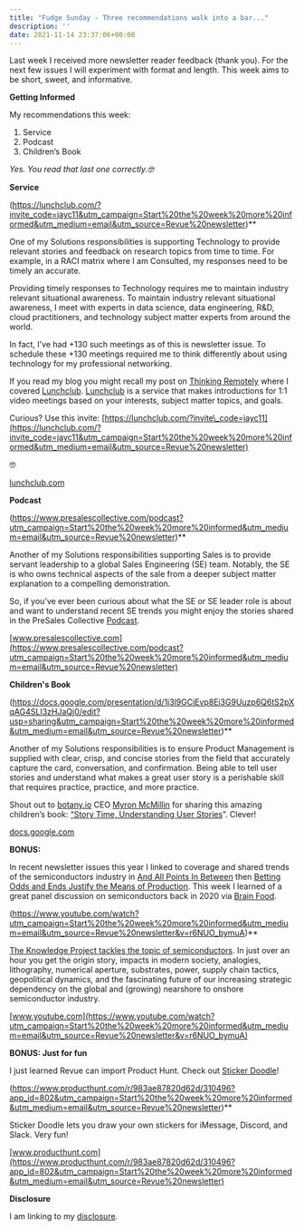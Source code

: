 ```yaml
---
title: "Fudge Sunday - Three recommendations walk into a bar..."
description: ''
date: 2021-11-14 23:37:06+00:00
---
```




Last week I received more newsletter reader feedback (thank you). For the next few issues I will experiment with format and length. This week aims to be short, sweet, and informative.

 **Getting Informed**

My recommendations this week:

1. Service
2. Podcast
3. Children’s Book

*Yes. You read that last one correctly.🤓*

 **Service**

(https://lunchclub.com/?invite_code=jayc11&utm_campaign=Start%20the%20week%20more%20informed&utm_medium=email&utm_source=Revue%20newsletter)**

One of my Solutions responsibilities is supporting Technology to provide relevant stories and feedback on research topics from time to time. For example, in a RACI matrix where I am Consulted, my responses need to be timely an accurate.

Providing timely responses to Technology requires me to maintain industry relevant situational awareness. To maintain industry relevant situational awareness, I meet with experts in data science, data engineering, R&D, cloud practitioners, and technology subject matter experts from around the world.

In fact, I’ve had +130 such meetings as of this is newsletter issue. To schedule these +130 meetings required me to think differently about using technology for my professional networking.

If you read my blog you might recall my post on [Thinking Remotely](https://fudge.org/archive/thinking-remotely/?utm_campaign=Start%20the%20week%20more%20informed&utm_medium=email&utm_source=Revue%20newsletter) where I covered [Lunchclub](https://lunchclub.com/?invite_code=jayc11&utm_campaign=Start%20the%20week%20more%20informed&utm_medium=email&utm_source=Revue%20newsletter). [Lunchclub](https://lunchclub.com/?invite_code=jayc11&utm_campaign=Start%20the%20week%20more%20informed&utm_medium=email&utm_source=Revue%20newsletter) is a service that makes introductions for 1:1 video meetings based on your interests, subject matter topics, and goals.

Curious? Use this invite: [https://lunchclub.com/?invite\_code=jayc11](https://lunchclub.com/?invite_code=jayc11&utm_campaign=Start%20the%20week%20more%20informed&utm_medium=email&utm_source=Revue%20newsletter)

🤓

[lunchclub.com](https://lunchclub.com/?invite_code=jayc11&utm_campaign=Start%20the%20week%20more%20informed&utm_medium=email&utm_source=Revue%20newsletter)

 **Podcast**

(https://www.presalescollective.com/podcast?utm_campaign=Start%20the%20week%20more%20informed&utm_medium=email&utm_source=Revue%20newsletter)**

Another of my Solutions responsibilities supporting Sales is to provide servant leadership to a global Sales Engineering (SE) team. Notably, the SE is who owns technical aspects of the sale from a deeper subject matter explanation to a compelling demonstration.

So, if you’ve ever been curious about what the SE or SE leader role is about and want to understand recent SE trends you might enjoy the stories shared in the PreSales Collective [Podcast](https://www.presalescollective.com/podcast?utm_campaign=Start%20the%20week%20more%20informed&utm_medium=email&utm_source=Revue%20newsletter).

[www.presalescollective.com](https://www.presalescollective.com/podcast?utm_campaign=Start%20the%20week%20more%20informed&utm_medium=email&utm_source=Revue%20newsletter)

 **Children's Book**

(https://docs.google.com/presentation/d/1j3l9GCiEvp8Ei3G9Uuzp6Q6tS2pXqAG4SLI3zHJaQj0/edit?usp=sharing&utm_campaign=Start%20the%20week%20more%20informed&utm_medium=email&utm_source=Revue%20newsletter)**

Another of my Solutions responsibilities is to ensure Product Management is supplied with clear, crisp, and concise stories from the field that accurately capture the card, conversation, and confirmation. Being able to tell user stories and understand what makes a great user story is a perishable skill that requires practice, practice, and more practice.

Shout out to [botany.io](https://botany.io?utm_campaign=Start%20the%20week%20more%20informed&utm_medium=email&utm_source=Revue%20newsletter) CEO [Myron McMillin](https://www.linkedin.com/in/myronmcmillin/?utm_campaign=Start%20the%20week%20more%20informed&utm_medium=email&utm_source=Revue%20newsletter) for sharing this amazing children’s book: [“Story Time, Understanding User Stories](https://docs.google.com/presentation/d/1j3l9GCiEvp8Ei3G9Uuzp6Q6tS2pXqAG4SLI3zHJaQj0/edit?usp=sharing&utm_campaign=Start%20the%20week%20more%20informed&utm_medium=email&utm_source=Revue%20newsletter)”. Clever!

[docs.google.com](https://docs.google.com/presentation/d/1j3l9GCiEvp8Ei3G9Uuzp6Q6tS2pXqAG4SLI3zHJaQj0/edit?usp=sharing&utm_campaign=Start%20the%20week%20more%20informed&utm_medium=email&utm_source=Revue%20newsletter)

 **BONUS:**

In recent newsletter issues this year I linked to coverage and shared trends of the semiconductors industry in [And All Points In Between](https://sunday.fudge.org/issues/fudge-sunday-and-all-points-in-between-679406?utm_campaign=Start%20the%20week%20more%20informed&utm_medium=email&utm_source=Revue%20newsletter) then [Betting Odds and Ends Justify the Means of Production](https://sunday.fudge.org/issues/fudge-sunday-betting-odds-and-ends-justify-the-means-of-production-752134?utm_campaign=Start%20the%20week%20more%20informed&utm_medium=email&utm_source=Revue%20newsletter). This week I learned of a great panel discussion on semiconductors back in 2020 via [Brain Food](https://fs.blog/knowledge-podcast/the-ultimate-bargaining-chip/?utm_campaign=Start%20the%20week%20more%20informed&utm_medium=email&utm_source=Revue%20newsletter).

(https://www.youtube.com/watch?utm_campaign=Start%20the%20week%20more%20informed&utm_medium=email&utm_source=Revue%20newsletter&v=r6NUO_bymuA)**

[The Knowledge Project tackles the topic of semiconductors](https://www.youtube.com/watch?utm_campaign=Start%20the%20week%20more%20informed&utm_medium=email&utm_source=Revue%20newsletter&v=r6NUO_bymuA). In just over an hour you get the origin story, impacts in modern society, analogies, lithography, numerical aperture, substrates, power, supply chain tactics, geopolitical dynamics, and the fascinating future of our increasing strategic dependency on the global and (growing) nearshore to onshore semiconductor industry.

[www.youtube.com](https://www.youtube.com/watch?utm_campaign=Start%20the%20week%20more%20informed&utm_medium=email&utm_source=Revue%20newsletter&v=r6NUO_bymuA)

 **BONUS: Just for fun**

I just learned Revue can import Product Hunt. Check out [Sticker Doodle](https://www.producthunt.com/r/983ae87820d62d/310496?app_id=802&utm_campaign=Start%20the%20week%20more%20informed&utm_medium=email&utm_source=Revue%20newsletter)!

(https://www.producthunt.com/r/983ae87820d62d/310496?app_id=802&utm_campaign=Start%20the%20week%20more%20informed&utm_medium=email&utm_source=Revue%20newsletter)**

Sticker Doodle lets you draw your own stickers for iMessage, Discord, and Slack. Very fun!

[www.producthunt.com](https://www.producthunt.com/r/983ae87820d62d/310496?app_id=802&utm_campaign=Start%20the%20week%20more%20informed&utm_medium=email&utm_source=Revue%20newsletter)
 
 **Disclosure**

I am linking to my [disclosure](https://jaycuthrell.com/disclosure/?utm_campaign=Fudge%20Sunday&utm_medium=email&utm_source=Revue%20newsletter).